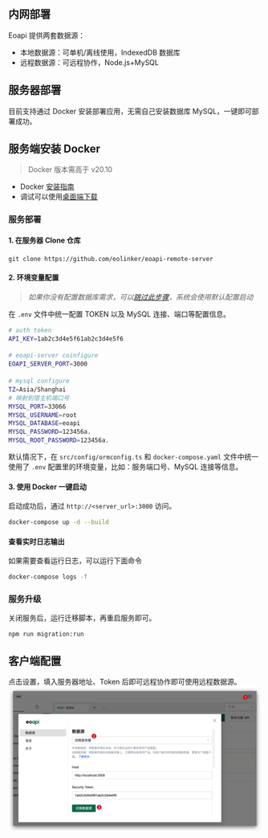 ## 内网部署

Eoapi 提供两套数据源：

- 本地数据源：可单机/离线使用，IndexedDB 数据库
- 远程数据源：可远程协作，Node.js+MySQL

## 服务器部署

目前支持通过 Docker 安装部署应用，无需自己安装数据库 MySQL，一键即可部署成功。

## 服务端安装 Docker

> Docker 版本需高于 v20.10

- Docker [安装指南](https://www.runoob.com/docker/macos-docker-install.html)
- 调试可以使用[桌面端下载](https://www.docker.com/products/docker-desktop/)

### 服务部署

#### 1. 在服务器 Clone 仓库

```
git clone https://github.com/eolinker/eoapi-remote-server
```

#### 2. 环境变量配置

> _如果你没有配置数据库需求，可以[跳过此步骤](#_3-使用-docker-一键启动)，系统会使用默认配置启动_

在 `.env` 文件中统一配置 TOKEN 以及 MySQL 连接、端口等配置信息。

```bash
# auth token
API_KEY=1ab2c3d4e5f61ab2c3d4e5f6

# eoapi-server coinfigure
EOAPI_SERVER_PORT=3000

# mysql configure
TZ=Asia/Shanghai
# 映射到宿主机端口号
MYSQL_PORT=33066
MYSQL_USERNAME=root
MYSQL_DATABASE=eoapi
MYSQL_PASSWORD=123456a.
MYSQL_ROOT_PASSWORD=123456a.
```

默认情况下，在 `src/config/ormconfig.ts` 和 `docker-compose.yaml` 文件中统一使用了 `.env` 配置里的环境变量，比如：服务端口号、MySQL 连接等信息。

#### 3. 使用 Docker 一键启动

启动成功后，通过 `http://<server_url>:3000` 访问。

```bash
docker-compose up -d --build
```

#### 查看实时日志输出

如果需要查看运行日志，可以运行下面命令

```bash
docker-compose logs -f
```

### 服务升级

关闭服务后，运行迁移脚本，再重启服务即可。

```
npm run migration:run
```

## 客户端配置

点击设置，填入服务器地址、Token 后即可远程协作即可使用远程数据源。
![](../assets/images/2022-09-14-16-48-50.png)
